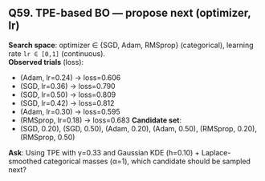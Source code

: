 ## Q59. TPE-based BO — propose next (optimizer, lr)
**Search space**: optimizer ∈ {SGD, Adam, RMSprop} (categorical), learning rate `lr ∈ [0,1]` (continuous).  
**Observed trials** (loss):
- (Adam, lr=0.24) → loss=0.606
- (SGD, lr=0.36) → loss=0.790
- (SGD, lr=0.50) → loss=0.809
- (SGD, lr=0.42) → loss=0.812
- (Adam, lr=0.30) → loss=0.595
- (RMSprop, lr=0.18) → loss=0.683
**Candidate set**:
- (SGD, 0.20), (SGD, 0.50), (Adam, 0.20), (Adam, 0.50), (RMSprop, 0.20), (RMSprop, 0.50)

**Ask**: Using TPE with γ=0.33 and Gaussian KDE (h=0.10) + Laplace-smoothed categorical masses (α=1), which candidate should be sampled next?